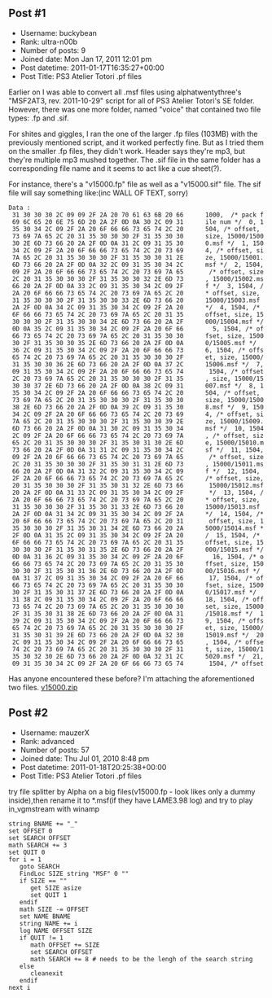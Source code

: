 ## Post #1
- Username: buckybean
- Rank: ultra-n00b
- Number of posts: 9
- Joined date: Mon Jan 17, 2011 12:01 pm
- Post datetime: 2011-01-17T16:35:27+00:00
- Post Title: PS3 Atelier Totori .pf files

Earlier on I was able to convert all .msf files using alphatwentythree's "MSF2AT3, rev. 2011-10-29" script for all of PS3 Atelier Totori's SE folder. However, there was one more folder, named "voice" that contained two file types: .fp and .sif. 

For shites and giggles, I ran the one of the larger .fp files (103MB) with the previously mentioned script, and it worked perfectly fine. But as I tried them on the smaller .fp files, they didn't work. Header says they're mp3, but they're multiple mp3 mushed together. The .sif file in the same folder has a corresponding file name and it seems to act like a cue sheet(?). 

For instance, there's a "v15000.fp" file as well as a "v15000.sif" file. The sif file will say something like:(inc WALL OF TEXT, sorry)
```
Data :
 31 30 30 30 2C 09 09 2F 2A 20 70 61 63 6B 20 66      1000,  /* pack f
 69 6C 65 20 6E 75 6D 20 2A 2F 0D 0A 30 2C 09 31      ile num */  0, 1
 35 30 34 2C 09 2F 2A 20 6F 66 66 73 65 74 2C 20      504, /* offset, 
 73 69 7A 65 2C 20 31 35 30 30 30 2F 31 35 30 30      size, 15000/1500
 30 2E 6D 73 66 20 2A 2F 0D 0A 31 2C 09 31 35 30      0.msf */  1, 150
 34 2C 09 2F 2A 20 6F 66 66 73 65 74 2C 20 73 69      4, /* offset, si
 7A 65 2C 20 31 35 30 30 30 2F 31 35 30 30 31 2E      ze, 15000/15001.
 6D 73 66 20 2A 2F 0D 0A 32 2C 09 31 35 30 34 2C      msf */  2, 1504,
 09 2F 2A 20 6F 66 66 73 65 74 2C 20 73 69 7A 65       /* offset, size
 2C 20 31 35 30 30 30 2F 31 35 30 30 32 2E 6D 73      , 15000/15002.ms
 66 20 2A 2F 0D 0A 33 2C 09 31 35 30 34 2C 09 2F      f */  3, 1504, /
 2A 20 6F 66 66 73 65 74 2C 20 73 69 7A 65 2C 20      * offset, size, 
 31 35 30 30 30 2F 31 35 30 30 33 2E 6D 73 66 20      15000/15003.msf 
 2A 2F 0D 0A 34 2C 09 31 35 30 34 2C 09 2F 2A 20      */  4, 1504, /* 
 6F 66 66 73 65 74 2C 20 73 69 7A 65 2C 20 31 35      offset, size, 15
 30 30 30 2F 31 35 30 30 34 2E 6D 73 66 20 2A 2F      000/15004.msf */
 0D 0A 35 2C 09 31 35 30 34 2C 09 2F 2A 20 6F 66        5, 1504, /* of
 66 73 65 74 2C 20 73 69 7A 65 2C 20 31 35 30 30      fset, size, 1500
 30 2F 31 35 30 30 35 2E 6D 73 66 20 2A 2F 0D 0A      0/15005.msf */  
 36 2C 09 31 35 30 34 2C 09 2F 2A 20 6F 66 66 73      6, 1504, /* offs
 65 74 2C 20 73 69 7A 65 2C 20 31 35 30 30 30 2F      et, size, 15000/
 31 35 30 30 36 2E 6D 73 66 20 2A 2F 0D 0A 37 2C      15006.msf */  7,
 09 31 35 30 34 2C 09 2F 2A 20 6F 66 66 73 65 74       1504, /* offset
 2C 20 73 69 7A 65 2C 20 31 35 30 30 30 2F 31 35      , size, 15000/15
 30 30 37 2E 6D 73 66 20 2A 2F 0D 0A 38 2C 09 31      007.msf */  8, 1
 35 30 34 2C 09 2F 2A 20 6F 66 66 73 65 74 2C 20      504, /* offset, 
 73 69 7A 65 2C 20 31 35 30 30 30 2F 31 35 30 30      size, 15000/1500
 38 2E 6D 73 66 20 2A 2F 0D 0A 39 2C 09 31 35 30      8.msf */  9, 150
 34 2C 09 2F 2A 20 6F 66 66 73 65 74 2C 20 73 69      4, /* offset, si
 7A 65 2C 20 31 35 30 30 30 2F 31 35 30 30 39 2E      ze, 15000/15009.
 6D 73 66 20 2A 2F 0D 0A 31 30 2C 09 31 35 30 34      msf */  10, 1504
 2C 09 2F 2A 20 6F 66 66 73 65 74 2C 20 73 69 7A      , /* offset, siz
 65 2C 20 31 35 30 30 30 2F 31 35 30 31 30 2E 6D      e, 15000/15010.m
 73 66 20 2A 2F 0D 0A 31 31 2C 09 31 35 30 34 2C      sf */  11, 1504,
 09 2F 2A 20 6F 66 66 73 65 74 2C 20 73 69 7A 65       /* offset, size
 2C 20 31 35 30 30 30 2F 31 35 30 31 31 2E 6D 73      , 15000/15011.ms
 66 20 2A 2F 0D 0A 31 32 2C 09 31 35 30 34 2C 09      f */  12, 1504, 
 2F 2A 20 6F 66 66 73 65 74 2C 20 73 69 7A 65 2C      /* offset, size,
 20 31 35 30 30 30 2F 31 35 30 31 32 2E 6D 73 66       15000/15012.msf
 20 2A 2F 0D 0A 31 33 2C 09 31 35 30 34 2C 09 2F       */  13, 1504, /
 2A 20 6F 66 66 73 65 74 2C 20 73 69 7A 65 2C 20      * offset, size, 
 31 35 30 30 30 2F 31 35 30 31 33 2E 6D 73 66 20      15000/15013.msf 
 2A 2F 0D 0A 31 34 2C 09 31 35 30 34 2C 09 2F 2A      */  14, 1504, /*
 20 6F 66 66 73 65 74 2C 20 73 69 7A 65 2C 20 31       offset, size, 1
 35 30 30 30 2F 31 35 30 31 34 2E 6D 73 66 20 2A      5000/15014.msf *
 2F 0D 0A 31 35 2C 09 31 35 30 34 2C 09 2F 2A 20      /  15, 1504, /* 
 6F 66 66 73 65 74 2C 20 73 69 7A 65 2C 20 31 35      offset, size, 15
 30 30 30 2F 31 35 30 31 35 2E 6D 73 66 20 2A 2F      000/15015.msf */
 0D 0A 31 36 2C 09 31 35 30 34 2C 09 2F 2A 20 6F        16, 1504, /* o
 66 66 73 65 74 2C 20 73 69 7A 65 2C 20 31 35 30      ffset, size, 150
 30 30 2F 31 35 30 31 36 2E 6D 73 66 20 2A 2F 0D      00/15016.msf */ 
 0A 31 37 2C 09 31 35 30 34 2C 09 2F 2A 20 6F 66       17, 1504, /* of
 66 73 65 74 2C 20 73 69 7A 65 2C 20 31 35 30 30      fset, size, 1500
 30 2F 31 35 30 31 37 2E 6D 73 66 20 2A 2F 0D 0A      0/15017.msf */  
 31 38 2C 09 31 35 30 34 2C 09 2F 2A 20 6F 66 66      18, 1504, /* off
 73 65 74 2C 20 73 69 7A 65 2C 20 31 35 30 30 30      set, size, 15000
 2F 31 35 30 31 38 2E 6D 73 66 20 2A 2F 0D 0A 31      /15018.msf */  1
 39 2C 09 31 35 30 34 2C 09 2F 2A 20 6F 66 66 73      9, 1504, /* offs
 65 74 2C 20 73 69 7A 65 2C 20 31 35 30 30 30 2F      et, size, 15000/
 31 35 30 31 39 2E 6D 73 66 20 2A 2F 0D 0A 32 30      15019.msf */  20
 2C 09 31 35 30 34 2C 09 2F 2A 20 6F 66 66 73 65      , 1504, /* offse
 74 2C 20 73 69 7A 65 2C 20 31 35 30 30 30 2F 31      t, size, 15000/1
 35 30 32 30 2E 6D 73 66 20 2A 2F 0D 0A 32 31 2C      5020.msf */  21,
 09 31 35 30 34 2C 09 2F 2A 20 6F 66 66 73 65 74       1504, /* offset

```


Has anyone encountered these before?  I'm attaching the aforementioned two files.
[v15000.zip](https://xentaxbackup.github.io/file/3811_v15000.zip)
## Post #2
- Username: mauzerX
- Rank: advanced
- Number of posts: 57
- Joined date: Thu Jul 01, 2010 8:48 pm
- Post datetime: 2011-01-18T20:25:38+00:00
- Post Title: PS3 Atelier Totori .pf files

try file splitter by Alpha on a big files(v15000.fp - look likes only a dummy inside),then rename it to *.msf(if they have LAME3.98 log) and try to play in_vgmstream with winamp

```
string BNAME += "_"
set OFFSET 0
set SEARCH OFFSET
math SEARCH += 3
set QUIT 0
for i = 1
   goto SEARCH
   FindLoc SIZE string "MSF" 0 ""
   if SIZE == ""
      get SIZE asize
      set QUIT 1
   endif
   math SIZE -= OFFSET
   set NAME BNAME
   string NAME += i
   log NAME OFFSET SIZE
   if QUIT != 1
      math OFFSET += SIZE
      set SEARCH OFFSET
      math SEARCH += 8 # needs to be the lengh of the search string
   else
      cleanexit
   endif
next i
```
